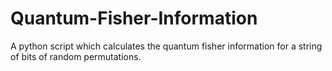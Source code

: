 # Quantum-Fisher-Information

A python script which calculates the quantum fisher information for a string of bits of random permutations. 
